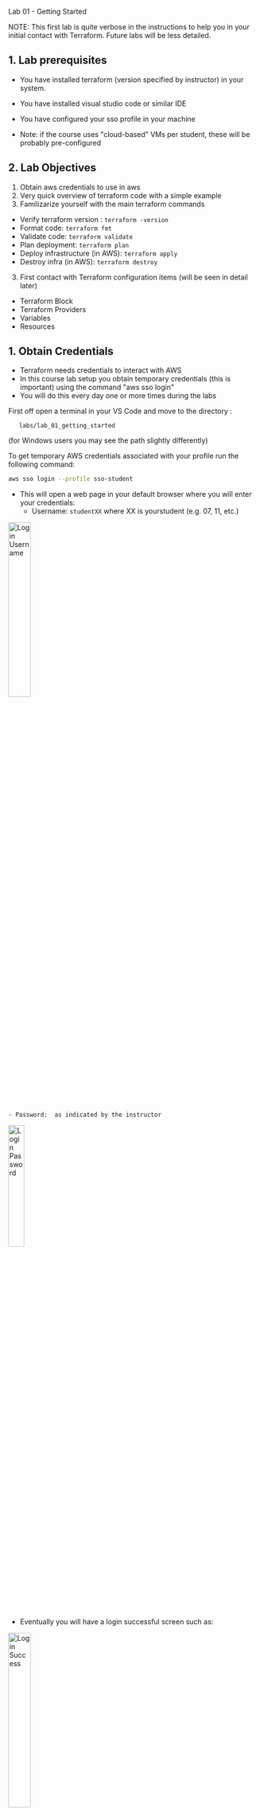 Lab 01 - Getting Started

NOTE: This first lab is quite verbose in the instructions to help you in your initial contact with Terraform.
Future labs will be less detailed.

## 1. Lab prerequisites
- You have installed terraform (version specified by instructor) in your system.
- You have installed visual studio code or similar IDE 
- You have configured your sso profile in your machine

- Note: if the course uses "cloud-based" VMs per student, these will be probably pre-configured

## 2. Lab Objectives
1. Obtain aws credentials to use in aws
2. Very quick overview of terraform code with a simple example
3. Familizarize yourself with the main terraform commands
- Verify terraform version :  `terraform -version`
- Format code:  `terraform fmt`
- Validate code:  `terraform validate`
- Plan deployment:  `terraform plan`
- Deploy infrastructure (in AWS): `terraform apply`
- Destroy infra (in AWS): `terraform destroy` 

3. First contact with Terraform configuration items (will be seen in detail later)
- Terraform Block
- Terraform Providers
- Variables
- Resources

## 1. Obtain Credentials
- Terraform needs credentials to interact with AWS
- In this course lab setup you obtain temporary credentials (this is important) using the command "aws sso login"
- You will do this every day one or more times during the labs

First off open a terminal in your VS Code and move to the directory :

`   labs/lab_01_getting_started`

(for Windows users you may see the path slightly differently)

To get temporary AWS credentials associated with your profile run the following command:
```sh
aws sso login --profile sso-student
```
- This will open a web page in your default browser where you will enter your credentials:
    - Username:  `studentXX` where XX is yourstudent (e.g. 07, 11, etc.)

<img src="./images/login_username.png" alt="Login Username" width="30%">

    - Password:  as indicated by the instructor
<img src="./images/login_password.png" alt="Login Password" width="25%">

- Eventually you will have a login successful screen such as:

<img src="./images/login_success.png" alt="Login Success" width="30%">

- Note that "sso-student" is the same profile configured in file `providers.tf`

### Verify Credentials:
To ensure your credentials work, issue the command:

`aws sts get-caller-identity --profile sso-student`

You should get an output similar to 
```
% aws sts get-caller-identity --profile sso-student
Account: '0123456012345'
Arn: arn:aws:sts::0123456012345:assumed-role/AWSReservedSSO_terraform-student_3e8d1ef4d90fad54/studentXX
UserId: AROA3CTVDDH7QBMUG3CH4:studentXX
```
## 2. Review terraform configuration
- Note: this is a quick overview - we will see all of this in detail in other modules
- Open the file main.tf
- Observe the different "blocks" in the configuration 
    - `terraform`  with references to the required terraform version and required providers
    - `provider aws`
    - definition of three variables 
    - creation of a aws_instance resource.  Creating resources is the main objective of terraform. 
        - this resource is an AWS EC2 Instance (a virtual machine)
        - virtual machines have a lot of parameters. In this case we specify only three. For the rest, AWS uses default values.
## 3. Test terraform commands - create our first AWS EC2 instance (Virtual Machine) with Terraform
- Verify (again) that terraform is running with `terraform -v`.  Compare the version number with the version in the `terraform` block.
- Format the code with `terraform fmt`. You may want to make some changes to the indentation of the code and run `terraform fmt` again.
- Let us validate the code with `terraform validate` - this is an initial syntactic check that verifies that the code is well written.  It could still fail when we plan or apply, but using `terraform validate` is a faster way to catch silly errors quickly
- Now we run `terraform init`
    - Terraform init is a en essential step that you run the first time you work with terraform in a given directory. It's main purpose is to download the Terraform providers (in this case AWS provider) and modules.
    - make sure you are in the same directory where the `main.tf` file is located. 
    - run `terraform init`. You will see an output similar to the one below:

    <img src="./images/terraform_init.png" alt="terraform init" width="50%">

    - some information from the `terraform init` command:
        - Terraform has downloaded to your machine the AWS provider (example version 5.98)
        - Compare that version with the one in the `provider aws` block in `main.tf`
        - A new hiddend directory called `.terraform` has also been created. The provider (or a link to the provider if using caching) is stored there.
- Terraform Plan - terraform plan is one of the most important commands. 
    - It compares the configuration (in our case `main.tf`), the "state file" (more on this later) and the resources actually deployed (in our case in AWS). Then it decides what it needs to do and lets us know.  
    - In our case terraform sees that the configuration file `main.tf` contains a resource `resource "aws_instance" "server"`. It also  queries our AWS account and sees that the corresponding AWS EC2 instance is not present. So it decides it needs to create one EC2 instance in AWS  and it informs us:
```
(...)

Terraform will perform the following actions:

  # aws_instance.server will be created
  + resource "aws_instance" "server" {
      + ami                                  = "ami-099d45c12f4cc3edc"
      + arn                                  = (known after apply)
      + associate_public_ip_address          = false

(...)

Plan: 1 to add, 0 to change, 0 to destroy.
```
    
- We will see a lot more about terraform plan in subsequent modules.
- VERY IMPORTANT:  No resources have been created in AWS - all we have is a plan.

- Creating resources : `terraform apply`
    - To actually create the resources we need to use terraform apply.
    - If we run `terraform apply` we see an output very similar to the one from `terraform plan`, but this time at the end we are asked whether we want to create the resources:

```
(...)
Plan: 1 to add, 0 to change, 0 to destroy.

Do you want to perform these actions?
  Terraform will perform the actions described above.
  Only 'yes' will be accepted to approve.

  Enter a value: 
```
- if we type 'yes', then terraform will actually create the resources.

```
  Enter a value: yes

aws_instance.server: Creating...
aws_instance.server: Still creating... [10s elapsed]
aws_instance.server: Creation complete after 13s [id=i-0896b4798f7d4d929]

Apply complete! Resources: 1 added, 0 changed, 0 destroyed.
```

## 4. Verify in the AWS Console (GUI) that the instance has been created
- Now login to your individual account using the  the AWS Console 
- Go to url : https://gkcourse.awsapps.com/start
    - Username : studentXX  (where XX is your own number assigned by the instructor)
    - Password : as assigned by your instructor
- You will then see a page similar to the one below (this is for `student00`, you will be `studentXX`):

<img src="./images/login_to_console1.png" alt="Console Login with SSO (1)" width="60%">

- if you click on the little arrow after the "studentXX" you will see the profiles you can access. In this case a single one.

<img src="./images/login_to_console2.png" alt="Console Login with SSO (2)" width="60%">

- Click on the `terraform-student` link and 

- Now navigate to the EC2 page in the AWS console.   Make sure you are in the `eu-south-2` region. You should see a single EC2 instance called "web". You may want to compare the values in your `main.tf` file with those of the instance:
    - What is the instance type ?
    - What is the ami-id 
    - What is the Name ? 
- Take a look at the file `terraform.tfstate` - this file contains what terraform knows it has configured in AWS.  You may want to look at the state file every time you make changes in the exercises or challenges below.
- Run the command `terraform state list` - this will show you a summary of the contents of the state file: one line per resource. 
    - TIP: For this config the output appears trivial, but this is actually a very useful command in practice for large deployments.
## 5. Making changes
- Now we make a single and simple change in our terraform configuration. 
- In the instance configuration, modify the tag.  Change "web" to "web-server". You should end up with something like:

```
resource "aws_instance" "server" {
  ami                         = var.my_ubuntu_ami
  instance_type               = var.instance_type
  associate_public_ip_address = var.use_public_ip
  tags = {
    Name = "web-server"
  }
}
```
- Now run `terraform plan` again.  What happens?
- Terraform should be proposing to make one change. `Plan: 0 to add, 1 to change, 0 to destroy.`
- This is a small change that can be done in place. Other changes, like changing the instance type, required 'replacing' the resource : destroy the instance and create it again.

- IMPORTANT: the change is not yet applied. To actually make it happen you have to run `terraform apply` again.
- This time we make it a bit different and run `terraform apply -auto-approve`. Using 'auto-approve' will perform the changes without asking us to confirm with 'yes'.  The output will include something like this at the end:
```
(...)
Plan: 0 to add, 1 to change, 0 to destroy.
aws_instance.server: Modifying... [id=i-09c79134d28e28cf5]
aws_instance.server: Modifications complete after 1s [id=i-09c79134d28e28cf5]
```
- Now go again to the aws console and note that the instance is has as Name "web-server"

- Just for fun, try `terraform plan` again, but before doing so, ask yourself what do you expect to happen.

## 6. Some challenges for you:
- Change the default value of variable `instance_type` from `t3.micro` to `t3.large`
    - run `terraform plan` - what is the output?  
    - run `terraform validate` - what is the output? (this may be a bit surprising, but the config is syntactically correct)
    - go back to `t3.micro`
- Change the default value of variable `instance_type` from `t3.micro` to `t2.micro`
    - run the following commands, but before doing so ask yourself what is the expected result 
    - (hint, in AWS to change the instance type of an EC2 instance you need to stop and start the machine)
    - this is a relatively advanced topic and will also be discussed in class
- Create a second virtual machine by copying and pasting the configuration of the resource
    - you will have 2 resources 

- Advanced - create a second virtual machine using the `count` value.
## 5. Destroying the infrastructure

